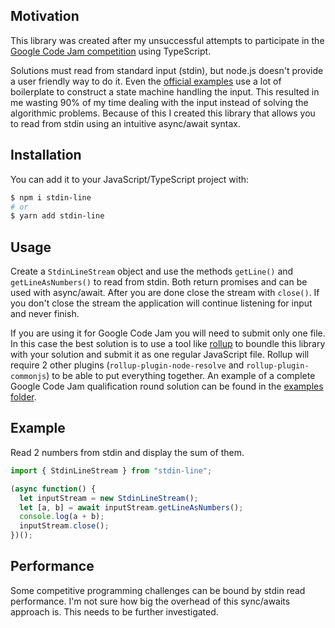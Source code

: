 ## Motivation

This library was created after my unsuccessful attempts to participate in the
[Google Code Jam competition](https://codingcompetitions.withgoogle.com/codejam)
using TypeScript.

Solutions must read from standard input (stdin), but node.js doesn't provide a
user friendly way to do it. Even the [official examples](https://bit.ly/2G5LT7j)
use a lot of boilerplate to construct a state machine handling the input. This
resulted in me wasting 90% of my time dealing with the input instead of solving
the algorithmic problems. Because of this I created this library that allows you
to read from stdin using an intuitive async/await syntax.

## Installation

You can add it to your JavaScript/TypeScript project with:

```bash
$ npm i stdin-line
# or
$ yarn add stdin-line
```

## Usage

Create a `StdinLineStream` object and use the methods `getLine()` and
`getLineAsNumbers()` to read from stdin. Both return promises and can be used
with async/await. After you are done close the stream with `close()`. If you
don't close the stream the application will continue listening for input and
never finish.

If you are using it for Google Code Jam you will need to submit only one file. In
this case the best solution is to use a tool like [rollup](https://rollupjs.org/)
to boundle this library with your solution and submit it as one regular JavaScript
file. Rollup will require 2 other plugins (`rollup-plugin-node-resolve` and
`rollup-plugin-commonjs`) to be able to put everything together. An example of a
complete Google Code Jam qualification round solution can be found in the
[examples folder](https://github.com/bkolobara/stdin-line/tree/master/examples).

## Example

Read 2 numbers from stdin and display the sum of them.

```javascript
import { StdinLineStream } from "stdin-line";

(async function() {
  let inputStream = new StdinLineStream();
  let [a, b] = await inputStream.getLineAsNumbers();
  console.log(a + b);
  inputStream.close();
})();
```

## Performance

Some competitive programming challenges can be bound by stdin read performance.
I'm not sure how big the overhead of this sync/awaits approach is. This needs to
be further investigated.
